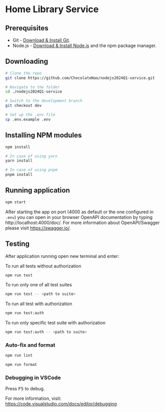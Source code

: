 # Home Library Service

## Prerequisites

- Git - [Download & Install Git](https://git-scm.com/downloads).
- Node.js - [Download & Install Node.js](https://nodejs.org/en/download/) and the npm package manager.

## Downloading

```bash
# Clone the repo
git clone https://github.com/ChocolateNao/nodejs2024Q1-service.git

# Navigate to the folder
cd ./nodejs2024Q1-service

# Switch to the development branch
git checkout dev

# Set up the .env file
cp .env.example .env
```

## Installing NPM modules

```bash
npm install

# In case of using yarn
yarn install

# In case of using pnpm
pnpm install
```

## Running application

```bash
npm start
```

After starting the app on port (4000 as default or the one configured in `.env`) you can open
in your browser OpenAPI documentation by typing http://localhost:4000/doc/.
For more information about OpenAPI/Swagger please visit https://swagger.io/.

## Testing

After application running open new terminal and enter:

To run all tests without authorization

```bash
npm run test
```

To run only one of all test suites

```bash
npm run test -- <path to suite>
```

To run all test with authorization

```bash
npm run test:auth
```

To run only specific test suite with authorization

```bash
npm run test:auth -- <path to suite>
```

### Auto-fix and format

```bash
npm run lint
```

```bash
npm run format
```

### Debugging in VSCode

Press <kbd>F5</kbd> to debug.

For more information, visit: https://code.visualstudio.com/docs/editor/debugging
